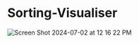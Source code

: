 # Sorting-Visualiser
![Screen Shot 2024-07-02 at 12 16 22 PM](https://github.com/DhruvK0018/Sorting-Visualiser/assets/106901129/26d85eb9-d14e-41be-a6a4-d23d75176e4f)
